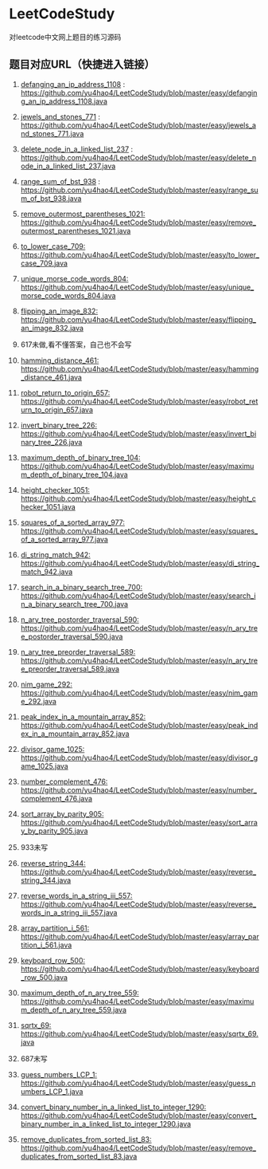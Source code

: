 # LeetCodeStudy

 对leetcode中文网上题目的练习源码
## 题目对应URL（快捷进入链接）

1.  <a href="https://github.com/yu4hao4/LeetCodeStudy/blob/master/easy/defanging_an_ip_address_1108.java">defanging_an_ip_address_1108</a> : 
    <br/>https://github.com/yu4hao4/LeetCodeStudy/blob/master/easy/defanging_an_ip_address_1108.java<br/>

2.  <a href="https://github.com/yu4hao4/LeetCodeStudy/blob/master/easy/jewels_and_stones_771.java">jewels_and_stones_771</a> : 
    <br/>https://github.com/yu4hao4/LeetCodeStudy/blob/master/easy/jewels_and_stones_771.java<br/>

3.  <a href="https://github.com/yu4hao4/LeetCodeStudy/blob/master/easy/delete_node_in_a_linked_list_237.java">delete_node_in_a_linked_list_237</a> : 
    <br/>https://github.com/yu4hao4/LeetCodeStudy/blob/master/easy/delete_node_in_a_linked_list_237.java<br/>

4.  <a href="https://github.com/yu4hao4/LeetCodeStudy/blob/master/easy/range_sum_of_bst_938.java">range_sum_of_bst_938</a> : 
    <br/>
    https://github.com/yu4hao4/LeetCodeStudy/blob/master/easy/range_sum_of_bst_938.java<br/>
    
5.  <a href="https://github.com/yu4hao4/LeetCodeStudy/blob/master/easy/remove_outermost_parentheses_1021.java">remove_outermost_parentheses_1021: </a>
    <br/>
    https://github.com/yu4hao4/LeetCodeStudy/blob/master/easy/remove_outermost_parentheses_1021.java<br/>
    
6.  <a href="https://github.com/yu4hao4/LeetCodeStudy/blob/master/easy/to_lower_case_709.java">to_lower_case_709: </a>
    <br/>
    https://github.com/yu4hao4/LeetCodeStudy/blob/master/easy/to_lower_case_709.java<br/>
    
7.  <a href="https://github.com/yu4hao4/LeetCodeStudy/blob/master/easy/unique_morse_code_words_804.java">unique_morse_code_words_804: </a>
    <br/>
    https://github.com/yu4hao4/LeetCodeStudy/blob/master/easy/unique_morse_code_words_804.java<br/>
    
8.  <a href="https://github.com/yu4hao4/LeetCodeStudy/blob/master/easy/flipping_an_image_832.java">flipping_an_image_832: </a>
    <br/>
    https://github.com/yu4hao4/LeetCodeStudy/blob/master/easy/flipping_an_image_832.java<br/>
    
9.  617未做,看不懂答案，自己也不会写

10. <a href="https://github.com/yu4hao4/LeetCodeStudy/blob/master/easy/hamming_distance_461.java">hamming_distance_461: </a>
    <br/>
    https://github.com/yu4hao4/LeetCodeStudy/blob/master/easy/hamming_distance_461.java<br/>
    
11. <a href="https://github.com/yu4hao4/LeetCodeStudy/blob/master/easy/robot_return_to_origin_657.java">robot_return_to_origin_657: </a>
    <br/>
    https://github.com/yu4hao4/LeetCodeStudy/blob/master/easy/robot_return_to_origin_657.java<br/>
    
12. <a href="https://github.com/yu4hao4/LeetCodeStudy/blob/master/easy/invert_binary_tree_226.java">invert_binary_tree_226: </a>
    <br/>
    https://github.com/yu4hao4/LeetCodeStudy/blob/master/easy/invert_binary_tree_226.java<br/>
    
13. <a href="https://github.com/yu4hao4/LeetCodeStudy/blob/master/easy/maximum_depth_of_binary_tree_104.java">maximum_depth_of_binary_tree_104: </a>
    <br/>
    https://github.com/yu4hao4/LeetCodeStudy/blob/master/easy/maximum_depth_of_binary_tree_104.java<br/>
    
14. <a href="https://github.com/yu4hao4/LeetCodeStudy/blob/master/easy/height_checker_1051.java">height_checker_1051: </a>
    <br/>
    https://github.com/yu4hao4/LeetCodeStudy/blob/master/easy/height_checker_1051.java<br/>
    
15. <a href="https://github.com/yu4hao4/LeetCodeStudy/blob/master/easy/squares_of_a_sorted_array_977.java">squares_of_a_sorted_array_977: </a>
    <br/>
    https://github.com/yu4hao4/LeetCodeStudy/blob/master/easy/squares_of_a_sorted_array_977.java<br/>
    
16. <a href="https://github.com/yu4hao4/LeetCodeStudy/blob/master/easy/di_string_match_942.java">di_string_match_942: </a>
    <br/>
    https://github.com/yu4hao4/LeetCodeStudy/blob/master/easy/di_string_match_942.java<br/>
    
17. <a href="https://github.com/yu4hao4/LeetCodeStudy/blob/master/easy/search_in_a_binary_search_tree_700.java">search_in_a_binary_search_tree_700: </a>
    <br/>
    https://github.com/yu4hao4/LeetCodeStudy/blob/master/easy/search_in_a_binary_search_tree_700.java<br/>
    
18. <a href="https://github.com/yu4hao4/LeetCodeStudy/blob/master/easy/n_ary_tree_postorder_traversal_590.java">n_ary_tree_postorder_traversal_590: </a>
    <br/>
    https://github.com/yu4hao4/LeetCodeStudy/blob/master/easy/n_ary_tree_postorder_traversal_590.java<br/>
19. <a href="https://github.com/yu4hao4/LeetCodeStudy/blob/master/easy/n_ary_tree_preorder_traversal_589.java">n_ary_tree_preorder_traversal_589: </a>
    <br/>
    https://github.com/yu4hao4/LeetCodeStudy/blob/master/easy/n_ary_tree_preorder_traversal_589.java<br/>
20. <a href="https://github.com/yu4hao4/LeetCodeStudy/blob/master/easy/nim_game_292.java">nim_game_292: </a>
    <br/>
    https://github.com/yu4hao4/LeetCodeStudy/blob/master/easy/nim_game_292.java<br/>
   
21. <a href="https://github.com/yu4hao4/LeetCodeStudy/blob/master/easy/peak_index_in_a_mountain_array_852.java">peak_index_in_a_mountain_array_852: </a>
    <br/>
    https://github.com/yu4hao4/LeetCodeStudy/blob/master/easy/peak_index_in_a_mountain_array_852.java<br/>
    
22. <a href="https://github.com/yu4hao4/LeetCodeStudy/blob/master/easy/divisor_game_1025.java">divisor_game_1025: </a>
    <br/>
    https://github.com/yu4hao4/LeetCodeStudy/blob/master/easy/divisor_game_1025.java<br/>
    
23. <a href="https://github.com/yu4hao4/LeetCodeStudy/blob/master/easy/number_complement_476.java">number_complement_476: </a>
    <br/>
    https://github.com/yu4hao4/LeetCodeStudy/blob/master/easy/number_complement_476.java<br/>
    
24. <a href="https://github.com/yu4hao4/LeetCodeStudy/blob/master/easy/sort_array_by_parity_905.java">sort_array_by_parity_905: </a>
    <br/>
    https://github.com/yu4hao4/LeetCodeStudy/blob/master/easy/sort_array_by_parity_905.java<br/>
    
25. 933未写

26. <a href="https://github.com/yu4hao4/LeetCodeStudy/blob/master/easy/reverse_string_344.java">reverse_string_344: </a>
    <br/>
    https://github.com/yu4hao4/LeetCodeStudy/blob/master/easy/reverse_string_344.java<br/>
    
27. <a href="https://github.com/yu4hao4/LeetCodeStudy/blob/master/easy/reverse_words_in_a_string_iii_557.java">reverse_words_in_a_string_iii_557: </a>
    <br/>
    https://github.com/yu4hao4/LeetCodeStudy/blob/master/easy/reverse_words_in_a_string_iii_557.java<br/>
    
28. <a href="https://github.com/yu4hao4/LeetCodeStudy/blob/master/easy/array_partition_i_561.java">array_partition_i_561: </a>
    <br/>
    https://github.com/yu4hao4/LeetCodeStudy/blob/master/easy/array_partition_i_561.java<br/>
    
29. <a href="https://github.com/yu4hao4/LeetCodeStudy/blob/master/easy/keyboard_row_500.java">keyboard_row_500: </a>
    <br/>
    https://github.com/yu4hao4/LeetCodeStudy/blob/master/easy/keyboard_row_500.java<br/>
    
30. <a href="https://github.com/yu4hao4/LeetCodeStudy/blob/master/easy/maximum_depth_of_n_ary_tree_559.java">maximum_depth_of_n_ary_tree_559: </a>
    <br/>
    https://github.com/yu4hao4/LeetCodeStudy/blob/master/easy/maximum_depth_of_n_ary_tree_559.java<br/>
    
31. <a href="https://github.com/yu4hao4/LeetCodeStudy/blob/master/easy/sqrtx_69.java">sqrtx_69: </a>
    <br/>
    https://github.com/yu4hao4/LeetCodeStudy/blob/master/easy/sqrtx_69.java<br/>
    
32. 687未写

33. <a href="https://github.com/yu4hao4/LeetCodeStudy/blob/master/easy/guess_numbers_LCP_1.java">guess_numbers_LCP_1: </a>
    <br/>
    https://github.com/yu4hao4/LeetCodeStudy/blob/master/easy/guess_numbers_LCP_1.java<br/>
34. <a href="https://github.com/yu4hao4/LeetCodeStudy/blob/master/easy/convert_binary_number_in_a_linked_list_to_integer_1290.java">convert_binary_number_in_a_linked_list_to_integer_1290: </a>
    <br/>
    https://github.com/yu4hao4/LeetCodeStudy/blob/master/easy/convert_binary_number_in_a_linked_list_to_integer_1290.java<br/>
35. <a href="https://github.com/yu4hao4/LeetCodeStudy/blob/master/easy/remove_duplicates_from_sorted_list_83.java">remove_duplicates_from_sorted_list_83: </a>
    <br/>
    https://github.com/yu4hao4/LeetCodeStudy/blob/master/easy/remove_duplicates_from_sorted_list_83.java<br/>